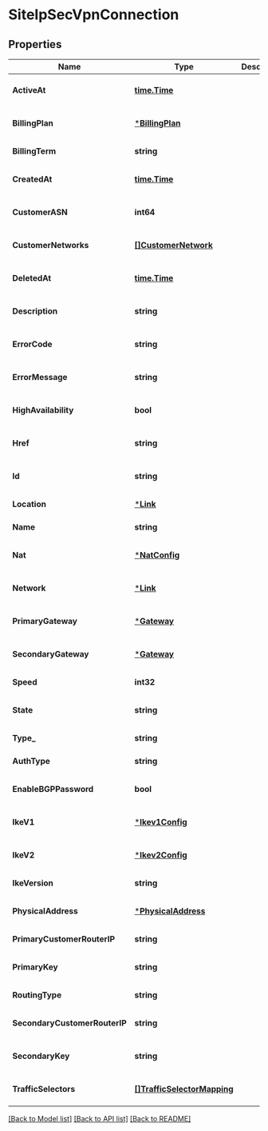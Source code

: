 # SiteIpSecVpnConnection

## Properties
Name | Type | Description | Notes
------------ | ------------- | ------------- | -------------
**ActiveAt** | [**time.Time**](time.Time.md) |  | [optional] [default to null]
**BillingPlan** | [***BillingPlan**](BillingPlan.md) |  | [optional] [default to null]
**BillingTerm** | **string** |  | [default to null]
**CreatedAt** | [**time.Time**](time.Time.md) |  | [optional] [default to null]
**CustomerASN** | **int64** |  | [optional] [default to null]
**CustomerNetworks** | [**[]CustomerNetwork**](CustomerNetwork.md) |  | [optional] [default to null]
**DeletedAt** | [**time.Time**](time.Time.md) |  | [optional] [default to null]
**Description** | **string** |  | [optional] [default to null]
**ErrorCode** | **string** |  | [optional] [default to null]
**ErrorMessage** | **string** |  | [optional] [default to null]
**HighAvailability** | **bool** |  | [optional] [default to null]
**Href** | **string** |  | [optional] [default to null]
**Id** | **string** |  | [optional] [default to null]
**Location** | [***Link**](Link.md) |  | [default to null]
**Name** | **string** |  | [default to null]
**Nat** | [***NatConfig**](NATConfig.md) |  | [optional] [default to null]
**Network** | [***Link**](Link.md) |  | [optional] [default to null]
**PrimaryGateway** | [***Gateway**](Gateway.md) |  | [optional] [default to null]
**SecondaryGateway** | [***Gateway**](Gateway.md) |  | [optional] [default to null]
**Speed** | **int32** |  | [default to null]
**State** | **string** |  | [optional] [default to null]
**Type_** | **string** |  | [default to null]
**AuthType** | **string** |  | [default to null]
**EnableBGPPassword** | **bool** |  | [optional] [default to null]
**IkeV1** | [***Ikev1Config**](IKEV1Config.md) |  | [optional] [default to null]
**IkeV2** | [***Ikev2Config**](IKEV2Config.md) |  | [optional] [default to null]
**IkeVersion** | **string** |  | [default to null]
**PhysicalAddress** | [***PhysicalAddress**](PhysicalAddress.md) |  | [optional] [default to null]
**PrimaryCustomerRouterIP** | **string** |  | [default to null]
**PrimaryKey** | **string** |  | [optional] [default to null]
**RoutingType** | **string** |  | [default to null]
**SecondaryCustomerRouterIP** | **string** |  | [optional] [default to null]
**SecondaryKey** | **string** |  | [optional] [default to null]
**TrafficSelectors** | [**[]TrafficSelectorMapping**](TrafficSelectorMapping.md) |  | [optional] [default to null]

[[Back to Model list]](../README.md#documentation-for-models) [[Back to API list]](../README.md#documentation-for-api-endpoints) [[Back to README]](../README.md)


